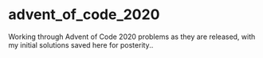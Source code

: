 # advent_of_code_2020

Working through Advent of Code 2020 problems as they are released, with my initial solutions saved here for posterity..
